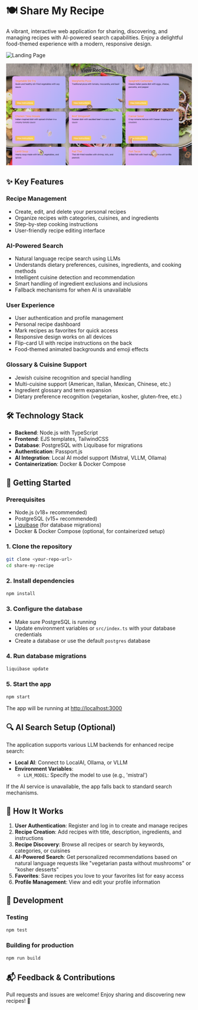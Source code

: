 # 🍽️ Share My Recipe

A vibrant, interactive web application for sharing, discovering, and managing recipes with AI-powered search capabilities. Enjoy a delightful food-themed experience with a modern, responsive design.

![Landing Page](docs/landing-page-screenshot.png)

![Recipes Page](docs/recipes-page-screenshot.png)

## ✨ Key Features

### Recipe Management
- Create, edit, and delete your personal recipes
- Organize recipes with categories, cuisines, and ingredients
- Step-by-step cooking instructions
- User-friendly recipe editing interface

### AI-Powered Search
- Natural language recipe search using LLMs
- Understands dietary preferences, cuisines, ingredients, and cooking methods
- Intelligent cuisine detection and recommendation
- Smart handling of ingredient exclusions and inclusions
- Fallback mechanisms for when AI is unavailable

### User Experience
- User authentication and profile management
- Personal recipe dashboard
- Mark recipes as favorites for quick access
- Responsive design works on all devices
- Flip-card UI with recipe instructions on the back
- Food-themed animated backgrounds and emoji effects

### Glossary & Cuisine Support
- Jewish cuisine recognition and special handling
- Multi-cuisine support (American, Italian, Mexican, Chinese, etc.)
- Ingredient glossary and term expansion
- Dietary preference recognition (vegetarian, kosher, gluten-free, etc.)

## 🛠️ Technology Stack

- **Backend**: Node.js with TypeScript
- **Frontend**: EJS templates, TailwindCSS
- **Database**: PostgreSQL with Liquibase for migrations
- **Authentication**: Passport.js
- **AI Integration**: Local AI model support (Mistral, VLLM, Ollama)
- **Containerization**: Docker & Docker Compose

## 🚀 Getting Started

### Prerequisites
- Node.js (v18+ recommended)
- PostgreSQL (v15+ recommended)
- [Liquibase](https://www.liquibase.com/community) (for database migrations)
- Docker & Docker Compose (optional, for containerized setup)

### 1. Clone the repository
```bash
git clone <your-repo-url>
cd share-my-recipe
```

### 2. Install dependencies
```bash
npm install
```

### 3. Configure the database
- Make sure PostgreSQL is running
- Update environment variables or `src/index.ts` with your database credentials
- Create a database or use the default `postgres` database

### 4. Run database migrations
```bash
liquibase update
```

### 5. Start the app
```bash
npm start
```

The app will be running at [http://localhost:3000](http://localhost:3000)

## 🔍 AI Search Setup (Optional)

The application supports various LLM backends for enhanced recipe search:

- **Local AI**: Connect to LocalAI, Ollama, or VLLM
- **Environment Variables**:
  - `LLM_MODEL`: Specify the model to use (e.g., 'mistral')

If the AI service is unavailable, the app falls back to standard search mechanisms.

## 🔄 How It Works

1. **User Authentication**: Register and log in to create and manage recipes
2. **Recipe Creation**: Add recipes with title, description, ingredients, and instructions
3. **Recipe Discovery**: Browse all recipes or search by keywords, categories, or cuisines
4. **AI-Powered Search**: Get personalized recommendations based on natural language requests like "vegetarian pasta without mushrooms" or "kosher desserts"
5. **Favorites**: Save recipes you love to your favorites list for easy access
6. **Profile Management**: View and edit your profile information

## 🧪 Development

### Testing
```bash
npm test
```

### Building for production
```bash
npm run build
```

## 📬 Feedback & Contributions
Pull requests and issues are welcome! Enjoy sharing and discovering new recipes! 🍲
